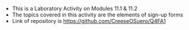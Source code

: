 - This is a Laboratory Activity on Modules 11.1 & 11.2
- The topics covered in this activity are the elements of sign-up forms
- Link of repository is https://github.com/CreeseOSuero/Q4FA1
